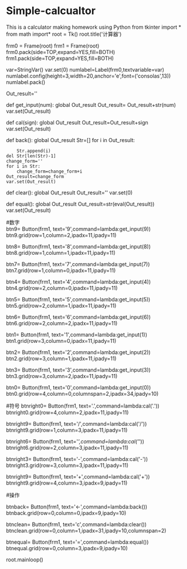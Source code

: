 # Simple-calcualtor
This is a calculator making homework using Python
from tkinter import *
from math import*
root = Tk()
root.title('计算器')

frm0 = Frame(root)
frm1 = Frame(root)
frm0.pack(side=TOP,expand=YES,fill=BOTH)
frm1.pack(side=TOP,expand=YES,fill=BOTH)

var=StringVar()
var.set(0)
numlabel=Label(frm0,textvariable=var)
numlabel.config(height=3,width=20,anchor='e',font=('consolas',13))
numlabel.pack()

Out_result=''

def get_input(num):
    global Out_result
    Out_result= Out_result+str(num)
    var.set(Out_result)

def cal(sign):
    global Out_result
    Out_result=Out_result+sign
    var.set(Out_result)

def back():
    global Out_result
    Str=[]
    for i in Out_result:
        
        Str.append(i)
    del Str[len(Str)-1]
    change_form=''
    for i in Str:
        change_form=change_form+i
    Out_result=change_form
    var.set(Out_result)

def clear():
    global Out_result
    Out_result=''
    var.set(0)
    
def equal():
    global Out_result
    Out_result=str(eval(Out_result))
    var.set(Out_result)
    
#数字    
btn9= Button(frm1, text='9',command=lambda:get_input(9))
btn9.grid(row=1,column=2,ipadx=11,ipady=11)

btn8= Button(frm1, text='8',command=lambda:get_input(8))
btn8.grid(row=1,column=1,ipadx=11,ipady=11)

btn7= Button(frm1, text='7',command=lambda:get_input(7))
btn7.grid(row=1,column=0,ipadx=11,ipady=11)

btn4= Button(frm1, text='4',command=lambda:get_input(4))
btn4.grid(row=2,column=0,ipadx=11,ipady=11)

btn5= Button(frm1, text='5',command=lambda:get_input(5))
btn5.grid(row=2,column=1,ipadx=11,ipady=11)

btn6= Button(frm1, text='6',command=lambda:get_input(6))
btn6.grid(row=2,column=2,ipadx=11,ipady=11)

btn1= Button(frm1, text='1',command=lambda:get_input(1))
btn1.grid(row=3,column=0,ipadx=11,ipady=11)

btn2= Button(frm1, text='2',command=lambda:get_input(2))
btn2.grid(row=3,column=1,ipadx=11,ipady=11)

btn3= Button(frm1, text='3',command=lambda:get_input(3))
btn3.grid(row=3,column=2,ipadx=11,ipady=11)

btn0= Button(frm1, text='0',command=lambda:get_input(0))
btn0.grid(row=4,column=0,columnspan=2,ipadx=34,ipady=10)

#符号
btnright0= Button(frm1, text='.',command=lambda:cal('.'))
btnright0.grid(row=4,column=2,ipadx=11,ipady=11)

btnright9= Button(frm1, text='/',command=lambda:cal('/'))
btnright9.grid(row=1,column=3,ipadx=11,ipady=11)

btnright6= Button(frm1, text='*',command=lambda:cal('*'))
btnright6.grid(row=2,column=3,ipadx=11,ipady=11)

btnright3= Button(frm1, text='-',command=lambda:cal('-'))
btnright3.grid(row=3,column=3,ipadx=11,ipady=11)

btnright9= Button(frm1, text='+',command=lambda:cal('+'))
btnright9.grid(row=4,column=3,ipadx=9,ipady=11)

#操作

btnback= Button(frm1, text='<-',command=lambda:back())
btnback.grid(row=0,column=0,ipadx=9,ipady=10)

btnclean= Button(frm1, text='c',command=lambda:clear())
btnclean.grid(row=0,column=1,ipadx=31,ipady=10,columnspan=2)

btnequal= Button(frm1, text='=',command=lambda:equal())
btnequal.grid(row=0,column=3,ipadx=9,ipady=10)

root.mainloop()
